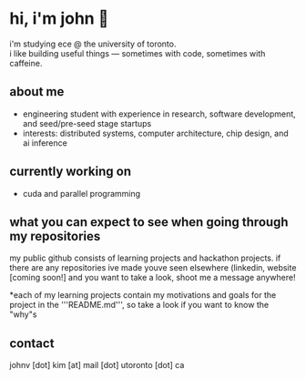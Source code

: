 # hi, i'm john 👋

i'm studying ece @ the university of toronto.  
i like building useful things — sometimes with code, sometimes with caffeine.

## about me
- engineering student with experience in research, software development, and seed/pre-seed stage startups  
- interests: distributed systems, computer architecture, chip design, and ai inference  

## currently working on
- cuda and parallel programming  

## what you can expect to see when going through my repositories
my public github consists of learning projects and hackathon projects. if there are any repositories ive made youve seen elsewhere (linkedin, website [coming soon!] and you want to take a look, shoot me a message anywhere!

*each of my learning projects contain my motivations and goals for the project in the '''README.md''', so take a look if you want to know the "why"s

## contact
johnv [dot] kim [at] mail [dot] utoronto [dot] ca
